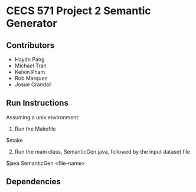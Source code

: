 # CECS 571 Project 2 Semantic Generator

## Contributors
- Haydn Pang
- Michael Tran
- Kelvin Pham
- Rob Marquez
- Josue Crandall

## Run Instructions
Assuming a unix environment:

1. Run the Makefile

$make

2. Run the main class, SemanticGen.java, followed by the input dataset file

$java SemanticGen \<file-name\>

## Dependencies
